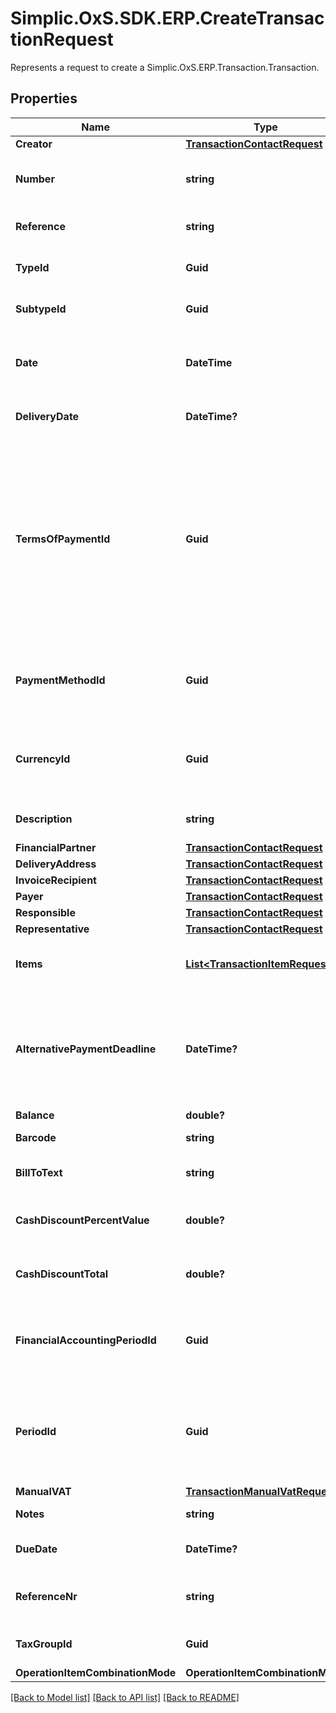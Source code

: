 # Simplic.OxS.SDK.ERP.CreateTransactionRequest
Represents a request to create a Simplic.OxS.ERP.Transaction.Transaction.

## Properties

Name | Type | Description | Notes
------------ | ------------- | ------------- | -------------
**Creator** | [**TransactionContactRequest**](TransactionContactRequest.md) |  | 
**Number** | **string** | Gets or sets the transaction number. | 
**Reference** | **string** | Gets or sets the reference. | [optional] 
**TypeId** | **Guid** | Gets or sets the type by ID. | 
**SubtypeId** | **Guid** | Gets or sets the subtype by ID. | 
**Date** | **DateTime** | Gets or sets the time of the underlying transaction. | 
**DeliveryDate** | **DateTime?** | Gets or sets the time of delivery. | [optional] 
**TermsOfPaymentId** | **Guid** | Gets or sets the terms of payment by ID.  &lt;br&gt;  The terms of payment include the payment deadline, a potential cash discount and the number of days the discount applies.   | 
**PaymentMethodId** | **Guid** | Gets or sets the payment method for this transaction given by ID. | 
**CurrencyId** | **Guid** | Gets or sets the currency used to quantify this transaction by ID. | 
**Description** | **string** | Gets or sets the description. | [optional] 
**FinancialPartner** | [**TransactionContactRequest**](TransactionContactRequest.md) |  | 
**DeliveryAddress** | [**TransactionContactRequest**](TransactionContactRequest.md) |  | [optional] 
**InvoiceRecipient** | [**TransactionContactRequest**](TransactionContactRequest.md) |  | 
**Payer** | [**TransactionContactRequest**](TransactionContactRequest.md) |  | 
**Responsible** | [**TransactionContactRequest**](TransactionContactRequest.md) |  | 
**Representative** | [**TransactionContactRequest**](TransactionContactRequest.md) |  | 
**Items** | [**List&lt;TransactionItemRequest&gt;**](TransactionItemRequest.md) | Gets or sets the items of this transaction. | [optional] 
**AlternativePaymentDeadline** | **DateTime?** | Gets or sets an alternative payment deadline to the one defined in the terms of payment. | [optional] 
**Balance** | **double?** |  | [optional] 
**Barcode** | **string** | Gets or sets the barcode. | [optional] 
**BillToText** | **string** | Gets or sets the bill as a text. | [optional] 
**CashDiscountPercentValue** | **double?** | Gets or sets the relative cash discount. | [optional] 
**CashDiscountTotal** | **double?** | Gets or sets the total cash discount. | [optional] 
**FinancialAccountingPeriodId** | **Guid** | Gets or sets the financial year period of this transaction given by ID. | 
**PeriodId** | **Guid** | Gets or sets the financial year period of this transaction for inventory management given by ID. | 
**ManualVAT** | [**TransactionManualVatRequest**](TransactionManualVatRequest.md) |  | [optional] 
**Notes** | **string** | Gets or sets notes. | [optional] 
**DueDate** | **DateTime?** | Gets or sets the due date. | [optional] 
**ReferenceNr** | **string** | Gets or sets the reference number. | [optional] 
**TaxGroupId** | **Guid** | Gets or sets the tax group by ID. | 
**OperationItemCombinationMode** | **OperationItemCombinationMode** |  | [optional] 

[[Back to Model list]](../README.md#documentation-for-models) [[Back to API list]](../README.md#documentation-for-api-endpoints) [[Back to README]](../README.md)

